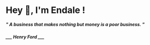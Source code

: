 <h1 title="head"> Hey 👋, I'm Endale !</h1>

**<h5><i>" A business that makes nothing but money is a poor business. "</i></h5>**

*<b>___ Henry Ford ___</b>*
